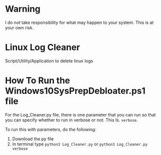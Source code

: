 # Warning
I do *not* take responsibility for what may happen to your system. This is at your own risk.

# Linux Log Cleaner

Script/Utility/Application to delete linux logs

# How To Run the Windows10SysPrepDebloater.ps1 file

For the Log_Cleaner.py file, there is one parameter that you can run so that you can specify whether to run in verbose or not. This Is.
`verbose`. 

To run this with parameters, do the following:

1) Download the py file
2) In terminal type `python3 Log_Cleaner.py` or  `python3 Log_Cleaner.py verbose`
